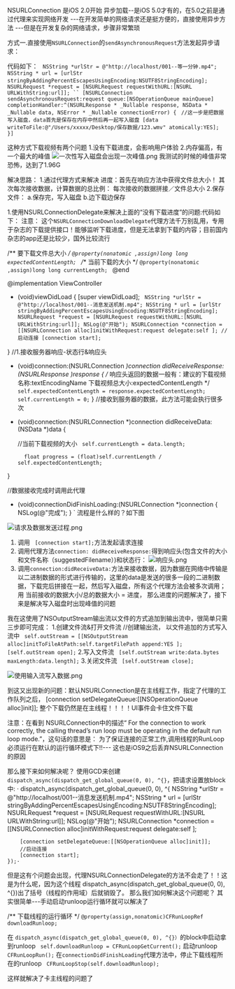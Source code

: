 NSURLConnection 是iOS 2.0开始
异步加载--是iOS 5.0才有的，在5.0之前是通过代理来实现网络开发
---在开发简单的网络请求还是挺方便的，直接使用异步方法
---但是在开发复杂的网络请求，步骤非常繁琐

方式一.直接使用`NSURLConnection`的`sendAsynchronousRequest`方法发起异步请求：

代码如下：
`
   NSString *urlStr = @"http://localhost/001--等一分钟.mp4";
    NSString * url = [urlStr stringByAddingPercentEscapesUsingEncoding:NSUTF8StringEncoding];`
`
    NSURLRequest *request = [NSURLRequest requestWithURL:[NSURL URLWithString:url]];
    ``
    [NSURLConnection sendAsynchronousRequest:request queue:[NSOperationQueue mainQueue] completionHandler:^(NSURLResponse * _Nullable response, NSData * _Nullable data, NSError * _Nullable connectionError) {`
        `
//这一步是把数据写入磁盘，data首先是保存在内存中然后再一起写入磁盘
        [data writeToFile:@"/Users/xxxxx/Desktop/保存数据/123.wmv" atomically:YES];
    }]`



这种方式下载视频有两个问题
1.没有下载进度，会影响用户体验
2.内存偏高，有一个最大的峰值
![一次性写入磁盘会出现一次峰值.png](http://upload-images.jianshu.io/upload_images/1728672-fa57f99af36bfa2d.png?imageMogr2/auto-orient/strip%7CimageView2/2/w/1240)
我测试的时候的峰值非常恐怖，达到了1.96G

解决思路：
1.通过代理方式来解决
   进度：首先在响应方法中获得文件总大小！
              其次每次接收数据，计算数据的总比例： 每次接收的数据拼接／文件总大小
2.保存文件：
    a.保存完，写入磁盘
    b.边下载边保存


1.使用NSURLConnectionDelegate来解决上面的“没有下载进度”的问题:代码如下：
 注意： 这个`NSURLConnectionDownloadDelegate`代理方法千万别乱用，专用于杂志的下载提供接口！能够监听下载进度，但是无法拿到下载的内容；目前国内杂志的app还是比较少，国外比较流行


/** 要下载文件总大小 */
`@property(nonatomic ,assign)long long  expectedContentLength;
`
/** 当前下载的大小 */
`@property(nonatomic ,assign)long long currentLength;
`
@end

@implementation ViewController

- (void)viewDidLoad {
    [super viewDidLoad];
`
    NSString *urlStr = @"http://localhost/001--消息发送机制.mp4";
    NSString * url = [urlStr stringByAddingPercentEscapesUsingEncoding:NSUTF8StringEncoding];
    NSURLRequest *request = [NSURLRequest requestWithURL:[NSURL URLWithString:url]];
    NSLog(@"开始");
    NSURLConnection *connection = [[NSURLConnection alloc]initWithRequest:request delegate:self ];
    //启动连接
    [connection start];`
    
}
//1.接收服务器响应-状态行&响应头
- (void)connection:(NSURLConnection *)connection didReceiveResponse:(NSURLResponse *)response
{
   /**
     响应头返回的数据一般有：建议的下载视频名称:textEncodingName
     下载视频总大小:expectedContentLength
     */
  `  self.expectedContentLength = response.expectedContentLength;`
 `  self.currentLength = 0;`
}
//接收到服务器的数据，此方法可能会执行很多次
- (void)connection:(NSURLConnection *)connection didReceiveData:(NSData *)data
{
    
    //当前下载视频的大小
`
    self.currentLength = data.length;`

  `  float progress = (float)self.currentLength / self.expectedContentLength;`

}

//数据接收完成时调用此代理
- (void)connectionDidFinishLoading:(NSURLConnection *)connection
{
    NSLog(@"完成");
}
`
流程是什么样的？如下图


![请求及数据发送过程.png](http://upload-images.jianshu.io/upload_images/1728672-29940948940b1e52.png?imageMogr2/auto-orient/strip%7CimageView2/2/w/1240)
1.  调用 ` [connection start];`方法发起请求连接
2. 调用代理方法`connection: didReceiveResponse:`得到响应头(包含文件的大小和文件名称（suggestedFilename）)和状态行：
![响应头.png](http://upload-images.jianshu.io/upload_images/1728672-2d2787376f2becb0.png?imageMogr2/auto-orient/strip%7CimageView2/2/w/1240)
3. 调用`connection:didReceiveData:`方法来接收数据，因为数据在网络中传输是以二进制数据的形式进行传输的，这里的data是发送的很多一段的二进制数据，下载完后拼接在一起，然后写入磁盘，所有这个代理方法会被多次调用；用 当前接收的数据大小/总的数据大小 = 进度，
那么进度的问题解决了，接下来是解决写入磁盘时出现峰值的问题


我在这使用了NSOutputStream输出流以文件的方式追加到输出流中，很简单只需三步即可完成：
1.创建文件流&打开文件流
   //创建输出流， 以文件追加的方式写入流中
   ` self.outStream = [[NSOutputStream alloc]initToFileAtPath:self.targetFilePath append:YES ];`
  `  [self.outStream open];`
2.写入文件流
   ` [self.outStream write:data.bytes maxLength:data.length];`
3.关闭文件流
   ` [self.outStream close];`

![使用输入流写入数据.png](http://upload-images.jianshu.io/upload_images/1728672-64576a7572b4ada6.png?imageMogr2/auto-orient/strip%7CimageView2/2/w/1240)


到这又出现新的问题：默认NSURLConnection是在主线程工作，指定了代理的工作队列之后，
[connection setDelegateQueue:[[NSOperationQueue alloc]init]];
整个下载仍然是在主线程！！！！UI事件会卡住文件下载

 注意：在看到  NSURLConnection中的描述“ For the connection to work correctly, the calling thread’s run loop must be operating in the default run loop mode.”，这句话的意思是： 为了保证连接的正常工作,调用线程的RunLoop 必须运行在默认的运行循环模式下!!--- 这也是iOS9之后丢弃NSURLConnection的原因

那么接下来如何解决呢？ 
使用GCD来创建` dispatch_async(dispatch_get_global_queue(0, 0), ^{}`，把请求设置放block中:
·
    dispatch_async(dispatch_get_global_queue(0, 0), ^{
        NSString *urlStr = @"http://localhost/001--消息发送机制.mp4";
        NSString * url = [urlStr stringByAddingPercentEscapesUsingEncoding:NSUTF8StringEncoding];
        NSURLRequest *request = [NSURLRequest requestWithURL:[NSURL URLWithString:url]];
        NSLog(@"开始");
        NSURLConnection *connection = [[NSURLConnection alloc]initWithRequest:request delegate:self ];
        
        [connection setDelegateQueue:[[NSOperationQueue alloc]init]];
        //启动连接
        [connection start];
    });·

但是这有个问题会出现，代理NSURLConnectionDelegate的方法不会走了！！这是为什么呢，因为这个线程    dispatch_async(dispatch_get_global_queue(0, 0), ^{})出了括号（线程的作用域）后就销毁了。
那么我们如何解决这个问题呢？
其实很简单---手动启动runloop运行循环就可以解决了

/** 下载线程的运行循环 */
`@property(assign,nonatomic)CFRunLoopRef downloadRunloop;`

在 `dispatch_async(dispatch_get_global_queue(0, 0), ^{}）`的block中启动拿到runloop
` self.downloadRunloop = CFRunLoopGetCurrent();`
启动runloop
 `CFRunLoopRun();`
在`connectionDidFinishLoading`代理方法中，停止下载线程所在的runloop
   ` CFRunLoopStop(self.downloadRunloop);`

这样就解决了卡主线程的问题了










    
